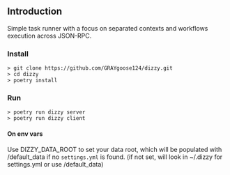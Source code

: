 ## Introduction
Simple task runner with a focus on separated contexts and workflows execution across JSON-RPC.
 
### Install
    > git clone https://github.com/GRAYgoose124/dizzy.git
    > cd dizzy 
    > poetry install

### Run
    > poetry run dizzy server
    > poetry run dizzy client


#### On env vars
Use DIZZY_DATA_ROOT to set your data root, which will be populated with /default_data if no `settings.yml` is found. (if not set, will look in ~/.dizzy for settings.yml or use /default_data)

